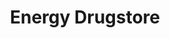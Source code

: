 ---
title: "Energy Drugstore"
url: /san-lorenzo/energy-drugstore-avenida-mariscal-jose-felix-estigarribia/
shop: Drogerie
---